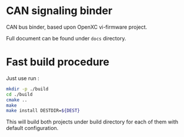 # CAN signaling binder

CAN bus binder, based upon OpenXC vi-firmware project.

Full document can be found under `docs` directory.

# Fast build procedure

Just use run :

```bash
mkdir -p ./build
cd ./build
cmake ..
make
make install DESTDIR=${DEST}

```

This will build both projects under build directory for each of them with default configuration.
